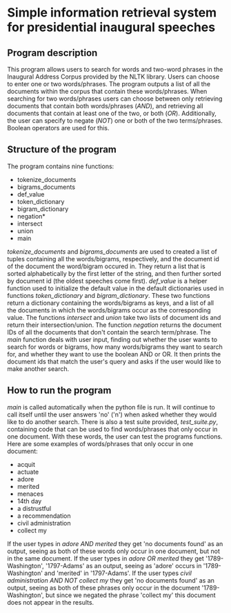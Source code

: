 # Simple information retrieval system for presidential inaugural speeches

## Program description
This program allows users to search for words and two-word phrases in the Inaugural Address Corpus provided by the NLTK library.
Users can choose to enter one or two words/phrases. The program outputs a list of all the documents within the corpus that contain these words/phrases.
When searching for two words/phrases users can choose between only retrieving documents that contain both words/phrases (*AND*),
and retrieving all documents that contain at least one of the two, or both (*OR*). Additionally, the user can specify to negate (*NOT*) one or both of the two terms/phrases. Boolean operators are used for this.

## Structure of the program
The program contains nine functions:
* tokenize_documents
* bigrams_documents
* def_value
* token_dictionary
* bigram_dictionary
* negation*
* intersect
* union
* main

*tokenize_documents* and *bigrams_documents* are used to created a list of tuples containing all the words/bigrams, respectively, and the document id of the document the word/bigram occured in.
They return a list that is sorted alphabetically by the first letter of the string, and then further sorted by document id (the oldest speeches come first).
*def_value* is a helper function used to initialize the default value in the default dictionaries used in functions *token_dictionary* and *bigram_dictionary*.
These two functions return a dictionary containing the words/bigrams as keys, and a list of all the documents in which the words/bigrams occur as the corresponding value.
The functions *intersect* and *union* take two lists of document ids and return their intersection/union. The function *negation* returns the document IDs of all the documents
that don't contain the search term/phrase.
The *main* function deals with user input, finding out whether the user wants to search for words or bigrams, how many words/bigrams they want to search for, and whether they want to use the 
boolean AND or OR. It then prints the document ids that match the user's query and asks if the user would like to make another search. 

## How to run the program
*main* is called automatically when the python file is run. It will continue to call itself until the user answers 'no' ('n') when asked whether they would like to do another search.
There is also a test suite provided, *test_suite.py*, containing code that can be used to find words/phrases that only occur in one document.
With these words, the user can test the programs functions. Here are some examples of words/phrases that only occur in one document:

* acquit
* actuate
* adore
* merited
* menaces
* 14th day
* a distrustful
* a recommendation
* civil administration
* collect my

If the user types in *adore AND merited* they get 'no documents found' as an output, seeing as both of these words only occur in one document, but not in the same document.
If the user types in *adore OR merited* they get '1789-Washington', '1797-Adams' as an output, seeing as 'adore' occurs in '1789-Washington' and 'merited' in '1797-Adams'.
If the user types *civil administration AND NOT collect my* they get 'no documents found' as an output, seeing as both of these phrases only occur in the
document '1789-Washington', but since we negated the phrase 'collect my' this document does not appear in the results.

